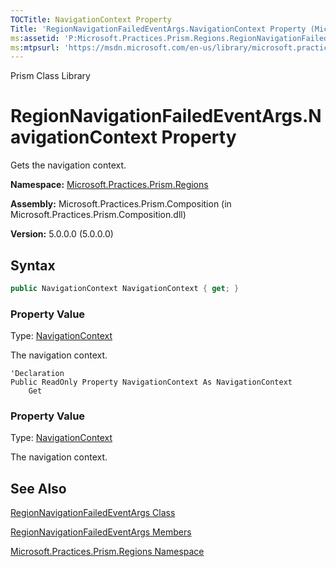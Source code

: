 ```yaml
---
TOCTitle: NavigationContext Property
Title: 'RegionNavigationFailedEventArgs.NavigationContext Property (Microsoft.Practices.Prism.Regions)'
ms:assetid: 'P:Microsoft.Practices.Prism.Regions.RegionNavigationFailedEventArgs.NavigationContext'
ms:mtpsurl: 'https://msdn.microsoft.com/en-us/library/microsoft.practices.prism.regions.regionnavigationfailedeventargs.navigationcontext(v=pandp.50)'
---
```


Prism Class Library

# RegionNavigationFailedEventArgs.NavigationContext Property

Gets the navigation context.

**Namespace:** [Microsoft.Practices.Prism.Regions](https://msdn.microsoft.com/en-us/library/microsoft.practices.prism.regions(v=pandp.50))

**Assembly:** Microsoft.Practices.Prism.Composition (in Microsoft.Practices.Prism.Composition.dll)

**Version:** 5.0.0.0 (5.0.0.0)

## Syntax

```C#
public NavigationContext NavigationContext { get; }
```

### Property Value

Type: [NavigationContext](https://msdn.microsoft.com/en-us/library/microsoft.practices.prism.regions.navigationcontext(v=pandp.50))

The navigation context.

```VB
'Declaration
Public ReadOnly Property NavigationContext As NavigationContext
	Get
```

### Property Value

Type: [NavigationContext](https://msdn.microsoft.com/en-us/library/microsoft.practices.prism.regions.navigationcontext(v=pandp.50))

The navigation context.

## See Also


[RegionNavigationFailedEventArgs Class](https://msdn.microsoft.com/en-us/library/microsoft.practices.prism.regions.regionnavigationfailedeventargs(v=pandp.50))

[RegionNavigationFailedEventArgs Members](https://msdn.microsoft.com/en-us/library/microsoft.practices.prism.regions.regionnavigationfailedeventargs_members(v=pandp.50))

[Microsoft.Practices.Prism.Regions Namespace](https://msdn.microsoft.com/en-us/library/microsoft.practices.prism.regions(v=pandp.50))
